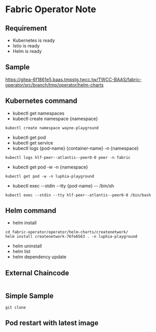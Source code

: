 # Fabric Operator Note

## Requirement
- Kubernetes is ready
- Istio is ready
- Helm is ready

## Sample
https://gitea-6f1861e5.baas.tmpstg.twcc.tw/TWCC-BAAS/fabric-operator/src/branch/tmp/operator/helm-charts

## Kubernetes command
- kubectl get namespaces
- kubectl create namespace {namespace}
```shell
kubectl create namespace wayne-playground
```
- kubectl get pod
- kubectl get service
- kubectl logs {pod-name} {container-name} -n {namespace}
```shell
kubectl logs hlf-peer--atlantis--peer0-0 peer -n fabric
```
- kubectl get pod -w -n {namespace}
```shell
kubectl get pod -w -n luphia-playground
```
- kubectl exec --stdin --tty {pod-name} -- /bin/sh
```shell
kubectl exec --stdin --tty hlf-peer--atlantis--peer0-0 /bin/bash
```

## Helm command
- helm install
```shell
cd fabric-operator/operator/helm-charts/createnetwork/
helm install createnetwork-76fe6563 . -n luphia-playground
```
- helm uninstall
- helm list
- helm dependency update

## External Chaincode
```shell

```

## Simple Sample
```shell
git clone
```


## Pod restart with latest image

